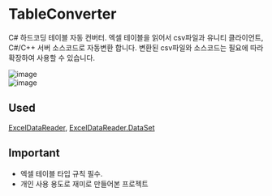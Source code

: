 # TableConverter

C# 하드코딩 테이블 자동 컨버터.
엑셀 테이블을 읽어서 csv파일과 유니티 클라이언트, C#/C++ 서버 소스코드로 자동변환 합니다.
변환된 csv파일와 소스코드는 필요에 따라 확장하여 사용할 수 있습니다.

![image](https://user-images.githubusercontent.com/101116747/224537827-c577ecf3-17e8-4f14-a3db-19c650304902.png)  
![image](https://user-images.githubusercontent.com/101116747/224537858-5b969dff-693f-464d-98c6-ade8f278da51.png)  

## Used

[ExcelDataReader](https://github.com/ExcelDataReader/ExcelDataReader), [ExcelDataReader.DataSet](https://www.nuget.org/packages/ExcelDataReader.DataSet/)

## Important

* 엑셀 테이블 타입 규칙 필수.
* 개인 사용 용도로 재미로 만들어본 프로젝트
